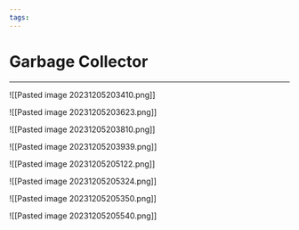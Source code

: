 ```yaml
---
tags:
---
```


# Garbage Collector
---

![[Pasted image 20231205203410.png]]

![[Pasted image 20231205203623.png]]

![[Pasted image 20231205203810.png]]

![[Pasted image 20231205203939.png]]

![[Pasted image 20231205205122.png]]

![[Pasted image 20231205205324.png]]

![[Pasted image 20231205205350.png]]

 ![[Pasted image 20231205205540.png]]





